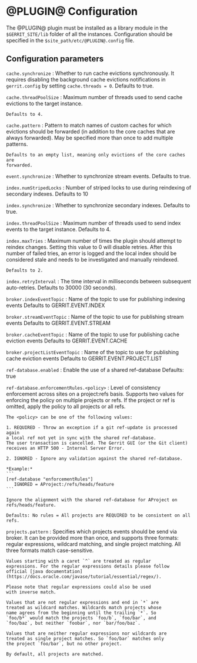 
@PLUGIN@ Configuration
=========================

The @PLUGIN@ plugin must be installed as a library module in the
`$GERRIT_SITE/lib` folder of all the instances. Configuration should
be specified in the `$site_path/etc/@PLUGIN@.config` file.

## Configuration parameters

```cache.synchronize```
:   Whether to run cache evictions synchronously. It requires disabling the
    background cache evictions notifications in `gerrit.config` by setting
    `cache.threads = 0`.
    Defaults to true.

```cache.threadPoolSize```
:   Maximum number of threads used to send cache evictions to the target
    instance.

    Defaults to 4.

```cache.pattern```
:   Pattern to match names of custom caches for which evictions should be
    forwarded (in addition to the core caches that are always forwarded). May be
    specified more than once to add multiple patterns.

    Defaults to an empty list, meaning only evictions of the core caches are
    forwarded.

```event.synchronize```
:   Whether to synchronize stream events.
    Defaults to true.

```index.numStripedLocks```
:   Number of striped locks to use during reindexing of secondary indexes.
    Defaults to 10

```index.synchronize```
:   Whether to synchronize secondary indexes.
    Defaults to true.

```index.threadPoolSize```
:   Maximum number of threads used to send index events to the target instance.
    Defaults to 4.

```index.maxTries```
:   Maximum number of times the plugin should attempt to reindex changes.
    Setting this value to 0 will disable retries. After this number of failed
    tries, an error is logged and the local index should be considered stale and
    needs to be investigated and manually reindexed.

    Defaults to 2.

```index.retryInterval```
:   The time interval in milliseconds between subsequent auto-retries.
    Defaults to 30000 (30 seconds).

```broker.indexEventTopic```
:   Name of the topic to use for publishing indexing events
    Defaults to GERRIT.EVENT.INDEX

```broker.streamEventTopic```
:   Name of the topic to use for publishing stream events
    Defaults to GERRIT.EVENT.STREAM

```broker.cacheEventTopic```
:   Name of the topic to use for publishing cache eviction events
    Defaults to GERRIT.EVENT.CACHE

```broker.projectListEventTopic```
:   Name of the topic to use for publishing cache eviction events
    Defaults to GERRIT.EVENT.PROJECT.LIST

```ref-database.enabled```
:   Enable the use of a shared ref-database
    Defaults: true

```ref-database.enforcementRules.<policy>```
:   Level of consistency enforcement across sites on a project:refs basis.
    Supports two values for enforcing the policy on multiple projects or refs.
    If the project or ref is omitted, apply the policy to all projects or all refs.

    The <policy> can be one of the following values:

    1. REQUIRED - Throw an exception if a git ref-update is processed again
    a local ref not yet in sync with the shared ref-database.
    The user transaction is cancelled. The Gerrit GUI (or the Git client)
    receives an HTTP 500 - Internal Server Error.

    2. IGNORED - Ignore any validation against the shared ref-database.

    *Example:*
    ```
    [ref-database "enforcementRules"]
       IGNORED = AProject:/refs/heads/feature
    ```

    Ignore the alignment with the shared ref-database for AProject on refs/heads/feature.

    Defaults: No rules = All projects are REQUIRED to be consistent on all refs.

```projects.pattern```
:   Specifies which projects events should be send via broker. It can be provided more
    than once, and supports three formats: regular expressions, wildcard matching, and single
    project matching. All three formats match case-sensitive.

    Values starting with a caret `^` are treated as regular
    expressions. For the regular expressions details please follow
    official [java documentation](https://docs.oracle.com/javase/tutorial/essential/regex/).

    Please note that regular expressions could also be used
    with inverse match.

    Values that are not regular expressions and end in `*` are
    treated as wildcard matches. Wildcards match projects whose
    name agrees from the beginning until the trailing `*`. So
    `foo/b*` would match the projects `foo/b`, `foo/bar`, and
    `foo/baz`, but neither `foobar`, nor `bar/foo/baz`.

    Values that are neither regular expressions nor wildcards are
    treated as single project matches. So `foo/bar` matches only
    the project `foo/bar`, but no other project.

    By default, all projects are matched.
